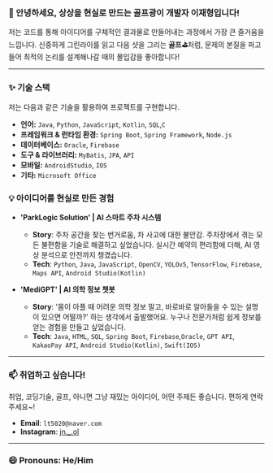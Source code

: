 ### 👋 안녕하세요, 상상을 현실로 만드는 골프광이 개발자 이재형입니다!

저는 코드를 통해 아이디어를 구체적인 결과물로 만들어내는 과정에서 가장 큰 즐거움을 느낍니다. 신중하게 그린라이를 읽고 다음 샷을 그리는 **골프⛳️**처럼, 문제의 본질을 파고들어 최적의 논리를 설계해나갈 때의 몰입감을 좋아합니다!

---

### ✨ 기술 스택

저는 다음과 같은 기술을 활용하여 프로젝트를 구현합니다.

-   **언어:** `Java`, `Python`, `JavaScript`, `Kotlin`, `SQL`,`C`
-   **프레임워크 & 런타임 환경:** `Spring Boot`, `Spring Framework`, `Node.js`
-   **데이터베이스:** `Oracle`, `Firebase` 
-   **도구 & 라이브러리:** `MyBatis`, `JPA`, `API`
-   **모바일:** `AndroidStudio`, `IOS`
-   **기타:** `Microsoft Office`

### 💡 아이디어를 현실로 만든 경험

- **'ParkLogic Solution' | AI 스마트 주차 시스템**
  - **Story**: 주차 공간을 찾는 번거로움, 차 사고에 대한 불안감. 주차장에서 겪는 모든 불편함을 기술로 해결하고 싶었습니다. 실시간 예약의 편리함에 더해, AI 영상 분석으로 안전까지 챙겼습니다.
  - **Tech**: `Python`, `Java`, `JavaScript`, `OpenCV`, `YOLOv5`, `TensorFlow`, `Firebase`, `Maps API`, `Android Studio(Kotlin)`

- **'MediGPT' | AI 의학 정보 챗봇**
  - **Story**: '몸이 아플 때 어려운 의학 정보 말고, 바로바로 알아들을 수 있는 설명이 있으면 어떨까?' 하는 생각에서 출발했어요. 누구나 전문가처럼 쉽게 정보를 얻는 경험을 만들고 싶었습니다.
  - **Tech**: `Java`, `HTML`, `SQL`, `Spring Boot`, `Firebase`,`Oracle`, `GPT API`, `KakaoPay API`, `Android Studio(Kotlin)`, `Swift(IOS)`

---

### 📫 취업하고 싶습니다!

취업, 코딩기술, 골프, 아니면 그냥 재밌는 아이디어, 어떤 주제든 좋습니다. 편하게 연락주세요~!

- **Email**: `lt5020@naver.com`
- **Instagram**: [jn._.ol](https://www.instagram.com/jn._.ol/)

---

### 😄 Pronouns: He/Him
